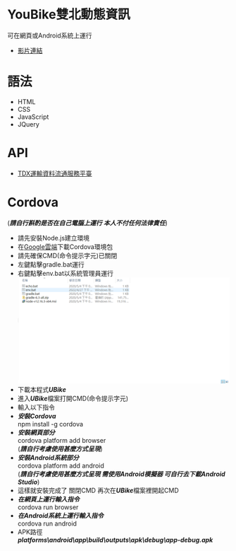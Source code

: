 # YouBike雙北動態資訊
可在網頁或Android系統上運行  
- [影片連結](https://www.youtube.com/watch?v=3eYjRjsJVn0&t=1s&ab_channel=%E7%BF%94%E5%AE%87%E6%A5%8A)
# 語法
- HTML
- CSS
- JavaScript
- JQuery
# API
- [TDX運輸資料流通服務平臺](https://tdx.transportdata.tw/)
# Cordova  
(***請自行斟酌是否在自己電腦上運行 本人不付任何法律責任***)
- 請先安裝Node.js建立環境
- 在[Google雲端](https://drive.google.com/file/d/14M_8gkGTG_tvbtTAlsfeXTEPq6eeB3g4/view?usp=sharing)下載Cordova環境包
- 請先確保CMD(命令提示字元)已關閉
- 左鍵點擊gradle.bat運行
- 右鍵點擊env.bat以系統管理員運行
![image](https://github.com/justin880929/Ubike.github.io/blob/main/UBike/1.PNG)
- 下載本程式***UBike***
- 進入***UBike***檔案打開CMD(命令提示字元)
- 輸入以下指令  
- ***安裝Cordova***  
  npm install -g cordova
- ***安裝網頁部分***  
  cordova platform add browser  
  (***請自行考慮使用甚麼方式呈現***)
- ***安裝Android系統部分***  
  cordova platform add android  
  (***請自行考慮使用甚麼方式呈現 需使用Android模擬器 可自行去下載Android Studio***)
- 這樣就安裝完成了 關閉CMD 再次在***UBike***檔案裡開起CMD
- ***在網頁上運行輸入指令***  
  cordova run browser
- ***在Android系統上運行輸入指令***  
  cordova run android
- APK路徑  
***platforms\android\app\build\outputs\apk\debug\app-debug.apk***
